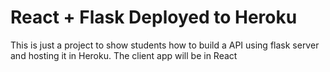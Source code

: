 # React + Flask Deployed to Heroku

This is just a project to show students how to build a API using flask server and hosting it in Heroku.
The client app will be in React
